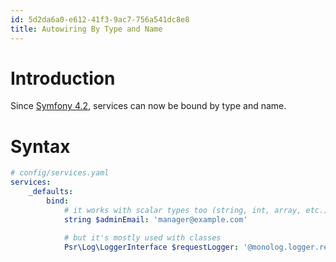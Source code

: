 ```yaml
---
id: 5d2da6a0-e612-41f3-9ac7-756a541dc8e8
title: Autowiring By Type and Name
---
```


# Introduction

Since [Symfony 4.2](20201111101706-symfony_4_2), services can now be
bound by type and name.

# Syntax

``` yaml
# config/services.yaml
services:
    _defaults:
        bind:
            # it works with scalar types too (string, int, array, etc.)
            string $adminEmail: 'manager@example.com'

            # but it's mostly used with classes
            Psr\Log\LoggerInterface $requestLogger: '@monolog.logger.request'
```
